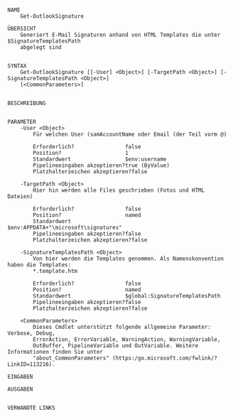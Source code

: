 ﻿```

NAME
    Get-OutlookSignature
    
ÜBERSICHT
    Generiert E-Mail Signaturen anhand von HTML Templates die unter $SignatureTemplatesPath
    abgelegt sind
    
    
SYNTAX
    Get-OutlookSignature [[-User] <Object>] [-TargetPath <Object>] [-SignatureTemplatesPath <Object>] 
    [<CommonParameters>]
    
    
BESCHREIBUNG
    

PARAMETER
    -User <Object>
        Für welchen User (samAccountName oder Email (der Teil vorm @)
        
        Erforderlich?                false
        Position?                    1
        Standardwert                 $env:username
        Pipelineeingaben akzeptieren?true (ByValue)
        Platzhalterzeichen akzeptieren?false
        
    -TargetPath <Object>
        Hier hin werden alle Files geschrieben (Fotos und HTML Dateien)
        
        Erforderlich?                false
        Position?                    named
        Standardwert                 $env:APPDATA+"\microsoft\signatures"
        Pipelineeingaben akzeptieren?false
        Platzhalterzeichen akzeptieren?false
        
    -SignatureTemplatesPath <Object>
        Von hier werden die Templates genommen. Als Namenskonvention haben die Templates:
        *.template.htm
        
        Erforderlich?                false
        Position?                    named
        Standardwert                 $global:SignatureTemplatesPath
        Pipelineeingaben akzeptieren?false
        Platzhalterzeichen akzeptieren?false
        
    <CommonParameters>
        Dieses Cmdlet unterstützt folgende allgemeine Parameter: Verbose, Debug,
        ErrorAction, ErrorVariable, WarningAction, WarningVariable,
        OutBuffer, PipelineVariable und OutVariable. Weitere Informationen finden Sie unter 
        "about_CommonParameters" (https:/go.microsoft.com/fwlink/?LinkID=113216). 
    
EINGABEN
    
AUSGABEN
    
    
VERWANDTE LINKS



```


